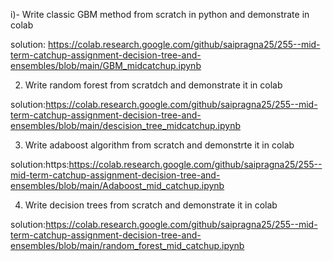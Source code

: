 

 

i)- Write classic GBM method from scratch in python and demonstrate in colab

solution: https://colab.research.google.com/github/saipragna25/255--mid-term-catchup-assignment-decision-tree-and-ensembles/blob/main/GBM_midcatchup.ipynb


 

2) Write random forest from scratdch and demonstrate it in colab

solution:https://colab.research.google.com/github/saipragna25/255--mid-term-catchup-assignment-decision-tree-and-ensembles/blob/main/descision_tree_midcatchup.ipynb

 

3) Write adaboost algorithm from scratch and demonstrte it in colab

solution:https:https://colab.research.google.com/github/saipragna25/255--mid-term-catchup-assignment-decision-tree-and-ensembles/blob/main/Adaboost_mid_catchup.ipynb



4) Write decision trees from scratch and demonstrate it in colab

solution:https://colab.research.google.com/github/saipragna25/255--mid-term-catchup-assignment-decision-tree-and-ensembles/blob/main/random_forest_mid_catchup.ipynb

 



 

